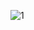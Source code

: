 ![1](https://github.com/iremhatice/Diyet-Program-/assets/140323451/fa1cc309-4ec2-4267-94e9-03a5a03512dd)
